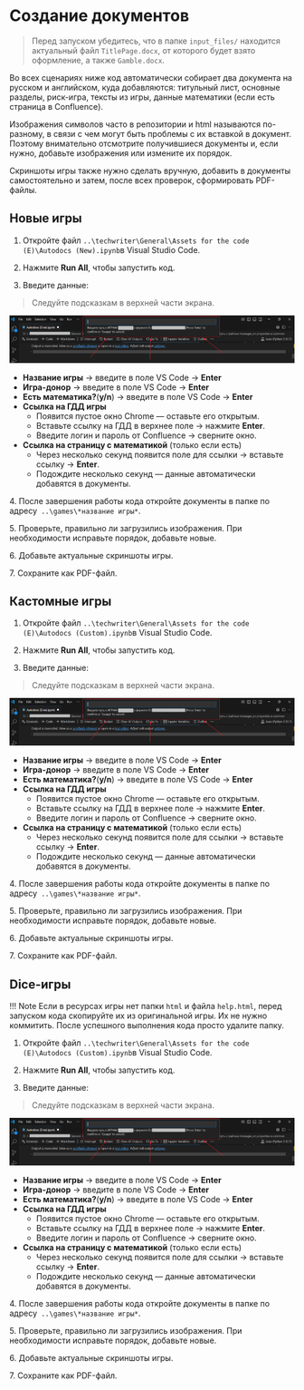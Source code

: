 # Создание документов

> Перед запуском убедитесь, что в папке `input_files/` находится актуальный файл `TitlePage.docx`, от которого будет взято оформление, а также `Gamble.docx`.

Во всех сценариях ниже код автоматически собирает два документа на русском и английском, куда добавляются: титульный лист, основные разделы, риск-игра, тексты из игры, данные математики (если есть страница в Confluence). 

Изображения символов часто в репозитории и html называются по-разному, в связи с чем могут быть проблемы с их вставкой в документ. Поэтому внимательно отсмотрите получившиеся документы и, если нужно, добавьте изображения или измените их порядок.

Скриншоты игры также нужно сделать вручную, добавить в документы самостоятельно и затем, после всех проверок, сформировать PDF-файлы.

## Новые игры

1. Откройте файл `..\techwriter\General\Assets for the code (E)\Autodocs (New).ipynb`в Visual Studio Code.

2. Нажмите **Run All**, чтобы запустить код.

3. Введите данные:

> Следуйте подсказкам в верхней части экрана.

![](assets/hint.png)

- **Название игры** → введите в поле VS Code → **Enter**
- **Игра-донор** → введите в поле VS Code → **Enter**
- **Есть математика?**(**y/n**) → введите в поле VS Code → **Enter**
- **Ссылка на ГДД игры**
    - Появится пустое окно Chrome — оставьте его открытым.
    - Вставьте ссылку на ГДД в верхнее поле → нажмите **Enter**.
    - Введите логин и пароль от Confluence → сверните окно.
- **Ссылка на страницу с математикой** (только если есть) 
    - Через несколько секунд появится поле для ссылки → вставьте ссылку → **Enter**.
    - Подождите несколько секунд — данные автоматически добавятся в документы.
  
4\. После завершения работы кода откройте документы в папке по адресу` ..\games\*название игры*`.

5\. Проверьте, правильно ли загрузились изображения. При необходимости исправьте порядок, добавьте новые.

6\. Добавьте актуальные скриншоты игры.

7\. Сохраните как PDF-файл.

## Кастомные игры

1. Откройте файл `..\techwriter\General\Assets for the code (E)\Autodocs (Custom).ipynb`в Visual Studio Code.

2. Нажмите **Run All**, чтобы запустить код.

3. Введите данные:

> Следуйте подсказкам в верхней части экрана.

![](assets/hint.png)

- **Название игры** → введите в поле VS Code → **Enter**
- **Игра-донор** → введите в поле VS Code → **Enter**
- **Есть математика?**(**y/n**) → введите в поле VS Code → **Enter**
- **Ссылка на ГДД игры**
    - Появится пустое окно Chrome — оставьте его открытым.
    - Вставьте ссылку на ГДД в верхнее поле → нажмите **Enter**.
    - Введите логин и пароль от Confluence → сверните окно.
- **Ссылка на страницу с математикой** (только если есть) 
    - Через несколько секунд появится поле для ссылки → вставьте ссылку → **Enter**.
    - Подождите несколько секунд — данные автоматически добавятся в документы.
   
4\. После завершения работы кода откройте документы в папке по адресу` ..\games\*название игры*`.

5\. Проверьте, правильно ли загрузились изображения. При необходимости исправьте порядок, добавьте новые.

6\. Добавьте актуальные скриншоты игры.

7\. Сохраните как PDF-файл.

## Dice-игры

!!! Note
    Если в ресурсах игры нет папки `html` и файла `help.html`, перед запуском кода скопируйте их из оригинальной игры. Их не     нужно коммитить. После успешного выполнения кода просто удалите папку.

1. Откройте файл `..\techwriter\General\Assets for the code (E)\Autodocs (Custom).ipynb`в Visual Studio Code.

2. Нажмите **Run All**, чтобы запустить код.

3. Введите данные:

> Следуйте подсказкам в верхней части экрана.

![](assets/hint.png)

- **Название игры** → введите в поле VS Code → **Enter**
- **Игра-донор** → введите в поле VS Code → **Enter**
- **Есть математика?**(**y/n**) → введите в поле VS Code → **Enter**
- **Ссылка на ГДД игры**
    - Появится пустое окно Chrome — оставьте его открытым.
    - Вставьте ссылку на ГДД в верхнее поле → нажмите **Enter**.
    - Введите логин и пароль от Confluence → сверните окно.
- **Ссылка на страницу с математикой** (только если есть) 
    - Через несколько секунд появится поле для ссылки → вставьте ссылку → **Enter**.
    - Подождите несколько секунд — данные автоматически добавятся в документы.

4\. После завершения работы кода откройте документы в папке по адресу` ..\games\*название игры*`.

5\. Проверьте, правильно ли загрузились изображения. При необходимости исправьте порядок, добавьте новые.

6\. Добавьте актуальные скриншоты игры.

7\. Сохраните как PDF-файл.
